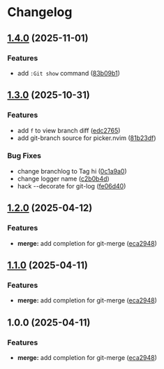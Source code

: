 # Changelog

## [1.4.0](https://github.com/wsdjeg/git.nvim/compare/v1.3.0...v1.4.0) (2025-11-01)


### Features

* add `:Git show` command ([83b09b1](https://github.com/wsdjeg/git.nvim/commit/83b09b1eb352930a71f7d70e7f8e22b992fb0298))

## [1.3.0](https://github.com/wsdjeg/git.nvim/compare/v1.2.0...v1.3.0) (2025-10-31)


### Features

* add `f` to view branch diff ([edc2765](https://github.com/wsdjeg/git.nvim/commit/edc27654cbcb83d1a691e0e8c5977eb39e927ec6))
* add git-branch source for picker.nvim ([81b23df](https://github.com/wsdjeg/git.nvim/commit/81b23dfdabd8736f385eeb078a20a932d4e5497b))


### Bug Fixes

* change branchlog to Tag hi ([0c1a9a0](https://github.com/wsdjeg/git.nvim/commit/0c1a9a0117f211e223d2d7c4d7f2bee95cf3365f))
* change logger name ([c2b0b4d](https://github.com/wsdjeg/git.nvim/commit/c2b0b4da4562bb5e3a9eed95ed6f9c5c73a896d9))
* hack --decorate for git-log ([fe06d40](https://github.com/wsdjeg/git.nvim/commit/fe06d40ba44d8697c58be62f2bd95b42acfe819e))

## [1.2.0](https://github.com/wsdjeg/git.nvim/compare/v1.1.0...v1.2.0) (2025-04-12)


### Features

* **merge:** add completion for git-merge ([eca2948](https://github.com/wsdjeg/git.nvim/commit/eca2948ca27cca84755da71a2ea9040cdcfa2144))

## [1.1.0](https://github.com/wsdjeg/git.nvim/compare/v1.0.0...v1.1.0) (2025-04-11)


### Features

* **merge:** add completion for git-merge ([eca2948](https://github.com/wsdjeg/git.nvim/commit/eca2948ca27cca84755da71a2ea9040cdcfa2144))

## 1.0.0 (2025-04-11)


### Features

* **merge:** add completion for git-merge ([eca2948](https://github.com/wsdjeg/git.nvim/commit/eca2948ca27cca84755da71a2ea9040cdcfa2144))
